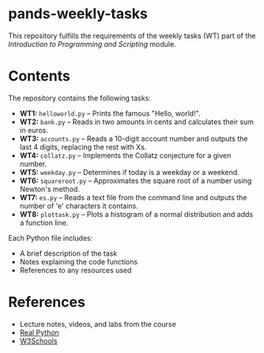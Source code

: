 # pands-weekly-tasks

This repository fulfills the requirements of the weekly tasks (WT) part of the *Introduction to Programming and Scripting* module.

# Contents

The repository contains the following tasks:

- **WT1:** `helloworld.py` – Prints the famous "Hello, world!".
- **WT2:** `bank.py` – Reads in two amounts in cents and calculates their sum in euros.
- **WT3:** `accounts.py` – Reads a 10-digit account number and outputs the last 4 digits, replacing the rest with Xs.
- **WT4:** `collatz.py` – Implements the Collatz conjecture for a given number.
- **WT5:** `weekday.py` – Determines if today is a weekday or a weekend.
- **WT6:** `squareroot.py` – Approximates the square root of a number using Newton's method.
- **WT7:** `es.py` – Reads a text file from the command line and outputs the number of 'e' characters it contains.
- **WT8:** `plottask.py` – Plots a histogram of a normal distribution and adds a function line.

Each Python file includes:
- A brief description of the task
- Notes explaining the code functions
- References to any resources used

# References

- Lecture notes, videos, and labs from the course
- [Real Python](https://realpython.com/)
- [W3Schools](https://www.w3schools.com/)



















